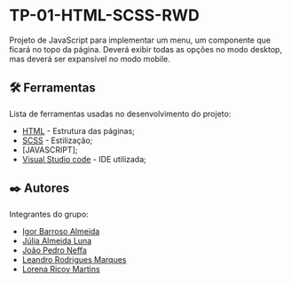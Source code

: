 # TP-01-HTML-SCSS-RWD

Projeto de JavaScript para implementar um menu, um componente que ficará no topo da página. Deverá exibir todas as opções no modo desktop, mas deverá ser expansível no modo mobile. 

## 🛠️ Ferramentas

Lista de ferramentas usadas no desenvolvimento do projeto:

* [HTML](https://developer.mozilla.org/en-US/docs/Web/HTML) - Estrutura das páginas;
* [SCSS](https://sass-lang.com/documentation/) - Estilização;
* [JAVASCRIPT];
* [Visual Studio code](https://code.visualstudio.com/docs) - IDE utilizada;

## ✒️ Autores

Integrantes do grupo:

* [Igor Barroso Almeida](https://github.com/IgorBarrosoAlmeida)
* [Júlia Almeida Luna](https://github.com/Julialunna)
* [João Pedro Neffa](https://github.com/neffahr)
* [Leandro Rodrigues Marques](https://github.com/leandro-rodrigueds)
* [Lorena Ricoy Martins](https://github.com/lorenaricoy)
